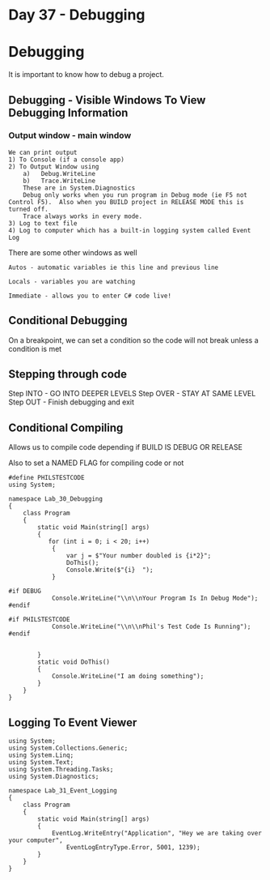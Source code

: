 # Day 37 - Debugging

# Debugging

It is important to know how to debug a project.

## Debugging - Visible Windows To View Debugging Information

### Output window - main window

    We can print output
    1) To Console (if a console app)
    2) To Output Window using
    	a)   Debug.WriteLine
    	b)   Trace.WriteLine
    	These are in System.Diagnostics
    	Debug only works when you run program in Debug mode (ie F5 not Control F5).  Also when you BUILD project in RELEASE MODE this is turned off.
    	Trace always works in every mode.
    3) Log to text file
    4) Log to computer which has a built-in logging system called Event Log

There are some other windows as well

    Autos - automatic variables ie this line and previous line
    
    Locals - variables you are watching
    
    Immediate - allows you to enter C# code live!

## Conditional Debugging

On a breakpoint, we can set a condition so the code will not break unless a condition is met

## Stepping through code

Step INTO - GO INTO DEEPER LEVELS
Step OVER - STAY AT SAME LEVEL
Step OUT - Finish debugging and exit

## Conditional Compiling

Allows us to compile code depending if BUILD IS DEBUG OR RELEASE

Also to set a NAMED FLAG for compiling code or not

    #define PHILSTESTCODE
    using System;
    
    namespace Lab_30_Debugging
    {
        class Program
        {
            static void Main(string[] args)
            {
               for (int i = 0; i < 20; i++)
                {
                    var j = $"Your number doubled is {i*2}";
                    DoThis();
                    Console.Write($"{i}  ");
                }
    
    #if DEBUG
                Console.WriteLine("\\n\\nYour Program Is In Debug Mode");
    #endif
    
    #if PHILSTESTCODE
                Console.WriteLine("\\n\\nPhil's Test Code Is Running");
    #endif 
    
    
            }
            static void DoThis()
            {
                Console.WriteLine("I am doing something");
            }
        }
    }

## Logging To Event Viewer

    using System;
    using System.Collections.Generic;
    using System.Linq;
    using System.Text;
    using System.Threading.Tasks;
    using System.Diagnostics;
    
    namespace Lab_31_Event_Logging
    {
        class Program
        {
            static void Main(string[] args)
            {
                EventLog.WriteEntry("Application", "Hey we are taking over your computer",
                    EventLogEntryType.Error, 5001, 1239);
            }
        }
    }
